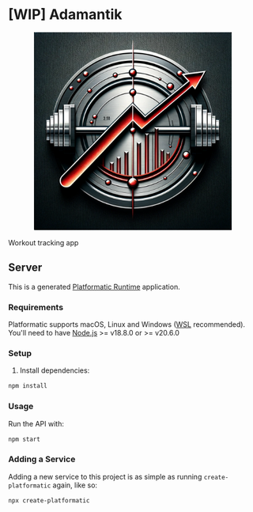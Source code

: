# [WIP] Adamantik

<p align="center">
  <img src='assets/logo.png' width='400'>
</p>

Workout tracking app

## Server

This is a generated [Platformatic Runtime](https://docs.platformatic.dev/docs/reference/runtime/introduction) application.

### Requirements

Platformatic supports macOS, Linux and Windows ([WSL](https://docs.microsoft.com/windows/wsl/) recommended).
You'll need to have [Node.js](https://nodejs.org/) >= v18.8.0 or >= v20.6.0

### Setup

1. Install dependencies:

```bash
npm install
```

### Usage

Run the API with:

```bash
npm start
```

### Adding a Service

Adding a new service to this project is as simple as running `create-platformatic` again, like so:

```
npx create-platformatic
```
